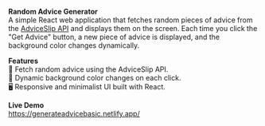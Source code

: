 <b>Random Advice Generator</b></br>
A simple React web application that fetches random pieces of advice from the <a href="https://api.adviceslip.com/">AdviceSlip API</a> and displays them on the screen. Each time you click the "Get Advice" button, a new piece of advice is displayed, and the background color changes dynamically.

<b>Features</b></br>
🎲 Fetch random advice using the AdviceSlip API.</br>
🎨 Dynamic background color changes on each click.</br>
🖥️ Responsive and minimalist UI built with React.</br>

<b>Live Demo</b></br>
https://generateadvicebasic.netlify.app/
